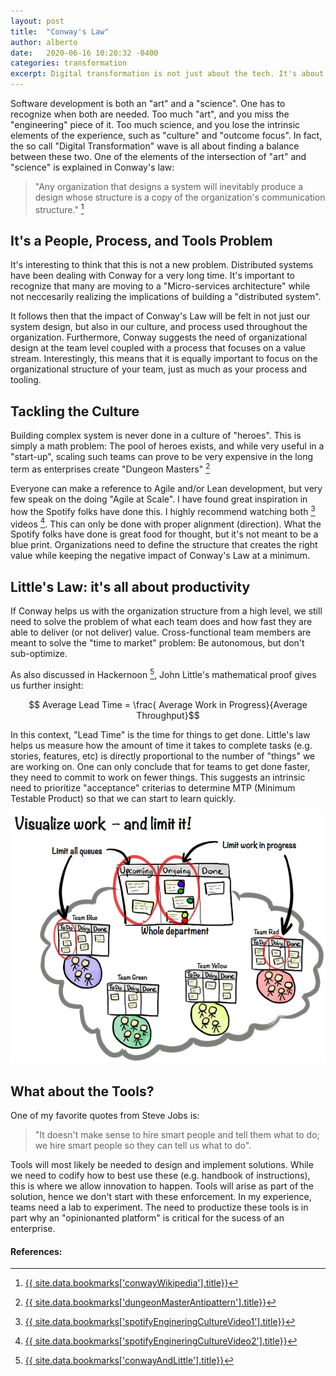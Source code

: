 ```yaml
---
layout: post
title:  "Conway's Law"
author: alberto
date:   2020-06-16 10:20:32 -0400
categories: transformation
excerpt: Digital transformation is not just about the tech. It's about people, process and tools (in that order). As many industries continue their transformation journey, some core principles are arising. In 1967, Melvin Conway introduce a concept that is now known as "Conway's Law". It is very commonly used to describe how systems are designed and how teams are limited by different factors.  In this post, we describe some of these.
---
```

Software development is both an "art" and a "science". One has to recognize when both are needed. Too much "art", and you miss the "engineering" piece of it. Too much science, and you lose the intrinsic elements of the experience, such as "culture" and "outcome focus". In fact, the so call "Digital Transformation" wave is all about finding a balance between these two. One of the elements of the intersection of "art" and "science" is explained in Conway's law:

> "Any organization that designs a system will inevitably produce a design whose structure is a copy of the organization's communication structure." [^1]

## It's a People, Process, and Tools Problem
 It's interesting to think that this is not a new problem. Distributed systems have been dealing with Conway for a very long time. It's important to recognize that many are moving to a "Micro-services architecture" while not neccesarily realizing the implications of building a "distributed system".

 It follows then that the impact of Conway's Law will be felt in not just our system design, but also in our culture, and process used throughout the organization. Furthermore, Conway suggests the need of organizational design at the team level coupled with a process that focuses on a value stream. Interestingly, this means that it is equally important to focus on the organizational structure of your team, just as much as your process and tooling.

## Tackling the Culture
Building complex system is never done in a culture of "heroes". This is simply a math problem: The pool of heroes exists, and while very useful in a "start-up", scaling such teams can prove to be very expensive in the long term as enterprises create "Dungeon Masters" [^2]

Everyone can make a reference to Agile and/or Lean development, but very few speak on the doing "Agile at Scale". I have found great inspiration in how the Spotify folks have done this. I highly recommend watching both [^3] videos [^4]. This can only be done with proper alignment (direction). What the Spotify folks have done is great food for thought, but it's not meant to be a blue print. Organizations need to define the structure that creates the right value while keeping the negative impact of Conway's Law at a minimum.

## Little's Law: it's all about productivity
If Conway helps us with the organization structure from a high level, we still need to solve the problem of what each team does and how fast they are able to deliver (or not deliver) value. Cross-functional team members are meant to solve the "time to market" problem: Be autonomous, but don't sub-optimize.

As also discussed in Hackernoon [^5], John Little's mathematical proof gives us further insight:

$$ Average Lead Time = \frac{ Average Work in Progress}{Average Throughput}$$

In this context, "Lead Time" is the time for things to get done. Little's law helps us measure how the amount of time it takes to complete tasks (e.g. stories, features, etc) is directly proportional to the number of "things" we are working on. One can only conclude that for teams to get done faster, they need to commit to work on fewer things. This suggests an intrinsic need to prioritize "acceptance" criterias to determine MTP (Minimum Testable Product) so that we can start to learn quickly.

![Limit The Work](/assets/img/2020/visualize-work-and-limit-it.png#imageInPost "Limit The work")

## What about the Tools?
One of my favorite quotes from Steve Jobs is:

> "It doesn't make sense to hire smart people and tell them what to do; we hire smart people so they can tell us what to do".

Tools will most likely be needed to design and implement solutions. While we need to codify how to best use these (e.g. handbook of instructions), this is where we allow innovation to happen. Tools will arise as part of the solution, hence we don't start with these enforcement. In my experience, teams need a lab to experiment. The need to productize these tools is in part why an "opinionanted platform" is critical for the sucess of an enterprise.


#### References:
[^1]: [{{ site.data.bookmarks['conwayWikipedia'].title}}]({{site.data.bookmarks['conwayWikipedia'].url}})
[^2]: [{{ site.data.bookmarks['dungeonMasterAntipattern'].title}}]({{site.data.bookmarks['dungeonMasterAntipattern'].url}})
[^3]: [{{ site.data.bookmarks['spotifyEngineringCultureVideo1'].title}}]({{site.data.bookmarks['spotifyEngineringCultureVideo1'].url}})
[^4]: [{{ site.data.bookmarks['spotifyEngineringCultureVideo2'].title}}]({{site.data.bookmarks['spotifyEngineringCultureVideo2'].url}})
[^5]: [{{ site.data.bookmarks['conwayAndLittle'].title}}]({{site.data.bookmarks['conwayAndLittle'].url}})